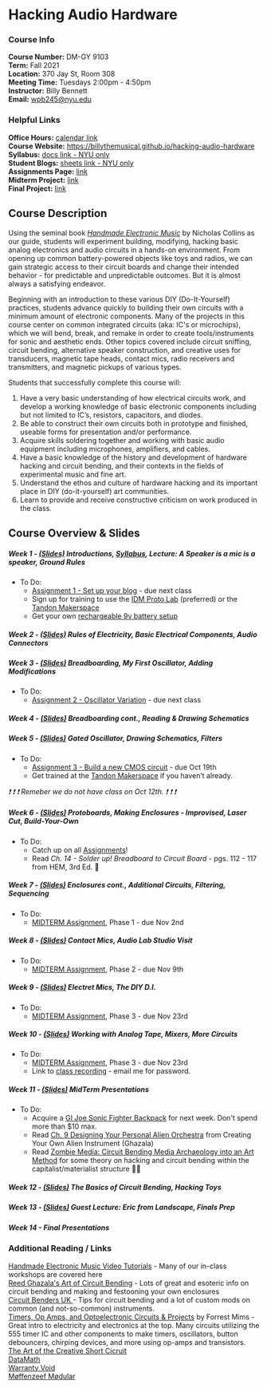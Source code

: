 # Hacking Audio Hardware

### Course Info  
**Course Number:** DM-GY 9103  
**Term:** Fall 2021  
**Location:** 370 Jay St, Room 308  
**Meeting Time:** Tuesdays 2:00pm - 4:50pm  
**Instructor:** Billy Bennett  
**Email:** wpb245@nyu.edu  

### Helpful Links
**Office Hours:** [calendar link](https://calendar.google.com/calendar/selfsched?sstoken=UU83Y25Jd3FfQnhjfGRlZmF1bHR8MTcyMDRkOTExMjgzY2QxOTVhYmFhZjM4MmRiMzg1MmM)  
**Course Website:** https://billythemusical.github.io/hacking-audio-hardware  
**Syllabus:** [docs link - NYU only](https://docs.google.com/document/d/1rmMsHMCfXIE_s8nDgVjvcms0XinGn-VsMpUDeaeRRd0/edit?usp=sharing)  
**Student Blogs:** [sheets link - NYU only](https://docs.google.com/spreadsheets/d/1N3ReFHLPdkrUOZKwgPqg1gQX5DbbF7SZ2JsOboCK1Vc/edit#gid=0)  
**Assignments Page:** [link](assignments.html)  
**Midterm Project:** [link](midterm.html)  
**Final Project:** [link](final_project.html)  

## Course Description
Using the seminal book [*Handmade Electronic Music*](https://bobcat.library.nyu.edu/permalink/f/141j2p5/nyu_aleph003835343) by Nicholas Collins as our guide, students will experiment building, modifying, hacking basic analog electronics and audio circuits in a hands-on environment.  From opening up common battery-powered objects like toys and radios, we can gain strategic access to their circuit boards and change their intended behavior - for predictable and unpredictable outcomes.  But it is almost always a satisfying endeavor.

Beginning with an introduction to these various DIY (Do-It-Yourself) practices, students advance quickly to building their own circuits with a minimum amount of electronic components. Many of the projects in this course center on common integrated circuits (aka: IC's or microchips), which we will bend, break, and remake in order to create tools/instruments for sonic and aesthetic ends.  Other topics covered include circuit sniffing, circuit bending, alternative speaker construction, and creative uses for transducers, magnetic tape heads, contact mics, radio receivers and transmitters, and magnetic pickups of various types.

Students that successfully complete this course will:
1. Have a very basic understanding of how electrical circuits work, and develop a working knowledge
of basic electronic components including but not limited to IC’s, resistors, capacitors, and diodes.
2. Be able to construct their own circuits both in prototype and finished, useable forms for
presentation and/or performance.
3. Acquire skills soldering together and working with basic audio equipment including microphones, amplifiers, and cables.
4. Have a basic knowledge of the history and development of hardware hacking and circuit bending,
and their contexts in the fields of experimental music and fine art.
5. Understand the ethos and culture of hardware hacking and its important place in DIY (do-it-yourself) art communities.
6. Learn to provide and receive constructive criticism on work produced in the class.

## Course Overview & Slides

##### Week 1 - [(Slides)](https://docs.google.com/presentation/d/1qheYEmGxHhcfj3TvRRTWEnvLvEMnhZB82_XswJIgf9U/edit?usp=sharing) Introductions, [Syllabus](https://docs.google.com/document/d/1rmMsHMCfXIE_s8nDgVjvcms0XinGn-VsMpUDeaeRRd0/edit?usp=sharing), Lecture: A Speaker is a mic is a speaker, Ground Rules

- To Do:
  - [Assignment 1 - Set up your blog](assignments.html) - due next class
  - Sign up for training to use the [IDM Proto Lab](http://idm.engineering.nyu.edu/protolab/) (preferred) or the [Tandon Makerspace](https://makerspace.engineering.nyu.edu/training-and-reservations/)  
  - Get your own [rechargeable 9v battery setup](https://www.amazon.com/EBL-Rechargeable-Batteries-Battery-Charger/dp/B079G37Y61/ref=sr_1_3?dchild=1&keywords=9v+rechargeable+batteries+with+charger&qid=1631477602&s=electronics&sr=1-3)  

##### Week 2 - [(Slides)](https://docs.google.com/presentation/d/1efWNUDPk0h1TynfMdZVpLxOjdQhohWu7YLQNH0dOrB4/edit?usp=sharing)  Rules of Electricity, Basic Electrical Components, Audio Connectors

##### Week 3 - [(Slides)](https://docs.google.com/presentation/d/1-EDzDrOS77cCitP-0Bf-hZKDujBbLkg2Xf4AGk78QNk/edit#slide=id.gf256d10b19_0_25)  Breadboarding, My First Oscillator, Adding Modifications

- To Do:
  - [Assignment 2 - Oscillator Variation](assignments.html) - due next class

##### Week 4 - [(Slides)](https://docs.google.com/presentation/d/1seI8x_yt6gibYntiaUch7kJuSkzcuYkVgojwtgdJvfY/edit?usp=sharing)  Breadboarding cont., Reading & Drawing Schematics

##### Week 5 - [(Slides)](https://docs.google.com/presentation/d/1UQaH8Z6PDEX3RyZpvyM7HtjcS4XLoo4gqNlqg3Z_l8U/edit?usp=sharing) Gated Oscillator, Drawing Schematics, Filters

- To Do:
  - [Assignment 3 - Build a new CMOS circuit](assignments.html) - due Oct 19th
  - Get trained at the [Tandon Makerspace](https://makerspace.engineering.nyu.edu/training-and-reservations/) if you haven’t already.   

*❗ ❗ ❗ Remeber we do not have class on Oct 12th. ❗ ❗ ❗*

##### Week 6 - [(Slides)](https://docs.google.com/presentation/d/1-bR5iref0CXQHKx2WsXhWMqogBl6NNbq2Eg1dKrKwvM/edit?usp=sharing) Protoboards, Making Enclosures - Improvised, Laser Cut, Build-Your-Own  

- To Do:
  - Catch up on all [Assignments](assignments.html)!
  - Read *Ch. 14 - Solder up!  Breadboard to Circuit Board* - pgs. 112 - 117 from HEM, 3rd Ed. 📗

##### Week 7 - [(Slides)](https://docs.google.com/presentation/d/1DAz1oouwzqASo6HqbAzYFQiKHThFQfmNu1AE3kfzupc/edit?usp=sharing) Enclosures cont., Additional Circuits, Filtering, Sequencing
- To Do:
  - [MIDTERM Assignment](midterm.html), Phase 1 - due Nov 2nd

##### Week 8 - [(Slides)]() Contact Mics, Audio Lab Studio Visit
- To Do:
  - [MIDTERM Assignment](midterm.html), Phase 2 - due Nov 9th

##### Week 9 - [(Slides)](https://docs.google.com/presentation/d/1bRk2AvkIJIT1cAMMhKyNw5l-6zsgy_iTnnLYp_JHPX0/edit?usp=sharing) Electret Mics, The DIY D.I.
- To Do:
  - [MIDTERM Assignment](midterm.html), Phase 3 - due Nov 23rd  

##### Week 10 - [(Slides)](https://docs.google.com/presentation/d/1patcwJ6pJmurKWekeNjyR4Y-Lqlzrp8vnBjJUEnzyEg/edit?usp=sharing)  Working with Analog Tape, Mixers, More Circuits
- To Do:
  - [MIDTERM Assignment](midterm.html), Phase 3 - due Nov 23rd
  - Link to [class recording](https://nyu.zoom.us/rec/share/p7xnr2D1HFRUByyC2OHHeU2AZSo3fwfGUPjyo-g-9XQ7YLcFa9cOMXmW1RFXKCrV.xCIklSNsZkyydcqF) - email me for password.

##### Week 11 - [(Slides)](https://docs.google.com/presentation/d/1uwDW2DsRvzYiv5rm955muYtjcjdSZGz2I0Np2_7ypSQ/edit?usp=sharing) **MidTerm Presentations**
- To Do:
  - Acquire a [GI Joe Sonic Fighter Backpack](https://www.ebay.com/sch/i.html?_nkw=gi+joe+sonic+fighter+backpack&_sacat=0) for next week.  Don't spend more than $10 max.
  - Read [Ch. 9 Designing Your Personal Alien Orchestra](https://eternobisiesto.files.wordpress.com/2012/10/circuit-bending-build-your-own-alien-instruments-reed-ghazala.pdf?page=138) from Creating Your Own Alien Instrument (Ghazala)
  - Read [Zombie Media: Circuit Bending Media Archaeology into an Art Method](https://s18798.pcdn.co/circuitbreakers/wp-content/uploads/sites/15297/2021/09/hertz-parikka-2012-zombie-media-leonardo-45-5.pdf) for some theory on hacking and circuit bending within the capitalist/materialist structure 🤘🏼  
##### Week 12 - [(Slides)](https://docs.google.com/presentation/d/1-rKaWNczJxJPUQ0En-I8R6Gn1rd8SV0MQHirYV7gXsU/edit?usp=sharing) The Basics of Circuit Bending, Hacking Toys  
##### Week 13 - [(Slides)](https://docs.google.com/presentation/d/1dY9GWexMEMCk_xuFFC_NVuWg4ltn0aQuf9nMAQslJ2U/edit?usp=sharing) Guest Lecture: Eric from Landscape, Finals Prep  
##### Week 14 - **Final Presentations**  

### Additional Reading / Links

[Handmade Electronic Music Video Tutorials](http://www.nicolascollins.com/HEM3/tutorials.htm) - Many of our in-class workshops are covered here  
[Reed Ghazala's Art of Circuit Bending](http://www.anti-theory.com/soundart/circuitbend/) - Lots of great and esoteric info on circuit bending and making and festooning your own enclosures  
[Circuit Benders UK ](https://www.circuitbenders.co.uk/tips.html) - Tips for circuit bending and a lot of custom mods on common (and not-so-common) instruments.  
[Timers, Op Amps, and Optoelectronic Circuits & Projects](https://www.amazon.com/Timer-Amp-Optoelectronic-Circuits-Projects/dp/0945053290) by Forrest Mims - Great intro to electricity and electronics at the top.  Many circuits utilizing the 555 timer IC and other components to make timers, oscillators, button debouncers, chirping devices, and more using op-amps and transistors.  
[The Art of the Creative Short Cicruit](http://www.anti-theory.com/texts/EM/index.html)  
[DataMath](http://www.datamath.org/Story/CircuitBending.htm)  
[Warranty Void](http://weltenschule.de/TableHooters/WarrantyVoidFAQ.htm)  
[Møffenzeef Mødular](https://www.moffenzeefmodular.com/)  
